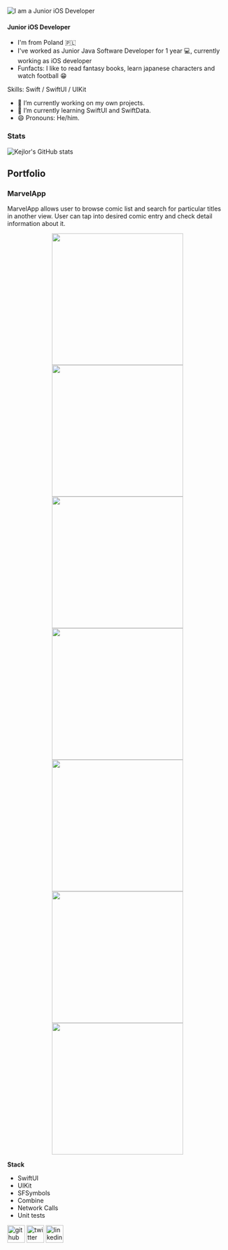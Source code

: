 ![I am a Junior iOS Developer](banner.png)
#### Junior iOS Developer
- I'm from Poland 🇵🇱
- I've worked as Junior Java Software Developer for 1 year 💻, currently working as iOS developer
- Funfacts: I like to read fantasy books, learn japanese characters and watch football 😁

Skills: Swift / SwiftUI / UIKit

- 🔭 I’m currently working on my own projects. 
- 🌱 I’m currently learning SwiftUI and SwiftData.
- 😄 Pronouns: He/him. 

### Stats
![Kejlor's GitHub stats](https://github-readme-stats.vercel.app/api?username=kejlor&show_icons=true&theme=radical)

## Portfolio

### MarvelApp
MarvelApp allows user to browse comic list and search for particular titles in another view. User can tap into desired comic entry and check detail information about it.

<p align="center">
  <img src="https://github.com/kejlor/MarvelApp/blob/master/Images/browser.png" width="300"/>
  <img src="https://github.com/kejlor/MarvelApp/blob/master/Images/browseEmpty.png" width="300"/>
  <img src="https://github.com/kejlor/MarvelApp/blob/master/Images/detail1.png" width="300"/>
  <img src="https://github.com/kejlor/MarvelApp/blob/master/Images/detail2.png" width="300"/>
  <img src="https://github.com/kejlor/MarvelApp/blob/master/Images/home.png" width="300"/>
  <img src="https://github.com/kejlor/MarvelApp/blob/master/Images/browse.gif" width="300"/>
  <img src="https://github.com/kejlor/MarvelApp/blob/master/Images/list.gif" width="300"/>
</p>

**Stack**
- SwiftUI
- UIKit
- SFSymbols
- Combine
- Network Calls
- Unit tests

[<img src='https://cdn.jsdelivr.net/npm/simple-icons@3.0.1/icons/github.svg' alt='github' height='40'>](https://github.com/kejlor)  [<img src='https://cdn.jsdelivr.net/npm/simple-icons@3.0.1/icons/twitter.svg' alt='twitter' height='40'>](https://twitter.com/BartDev)  [<img src='https://cdn.jsdelivr.net/npm/simple-icons@3.0.1/icons/linkedin.svg' alt='linkedin' height='40'>](https://www.linkedin.com/in/bartosz-wojtkowiak-7659311a3/)
